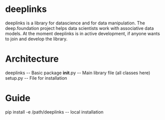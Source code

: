 # deeplinks

deeplinks is a library for datascience and for data manipulation. The deep.foundation project helps data scientists work with associative data models.
At the moment deeplinks is in active development, if anyone wants to join and develop the library.

# Architecture
deeplinks -- Basic package
__init__.py --  Main library file (all classes here)
setup.py -- File for installation

# Guide
pip install -e /path/deeplinks -- local installation
